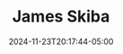 ---
title: James Skiba
date: 2024-11-23T20:17:44-05:00
featured_image: 
featured_image_attr: 
featured_image_attr_link: 
featured_image_alt: 
featured_image_caption: 
Socials:
  Facebook: 
  Twitter: 
  Instagram: 
  LinkedIn: 
  IBDB: 
  IMDb:
  Website: 
---